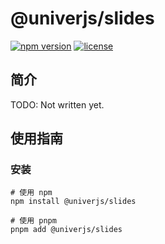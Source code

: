 # @univerjs/slides

[![npm version](https://img.shields.io/npm/v/@univerjs/slides)](https://npmjs.org/package/@univerjs/slides)
[![license](https://img.shields.io/npm/l/@univerjs/slides)](https://img.shields.io/npm/l/@univerjs/slides)

## 简介

TODO: Not written yet.

## 使用指南

### 安装

```shell
# 使用 npm
npm install @univerjs/slides

# 使用 pnpm
pnpm add @univerjs/slides
```
